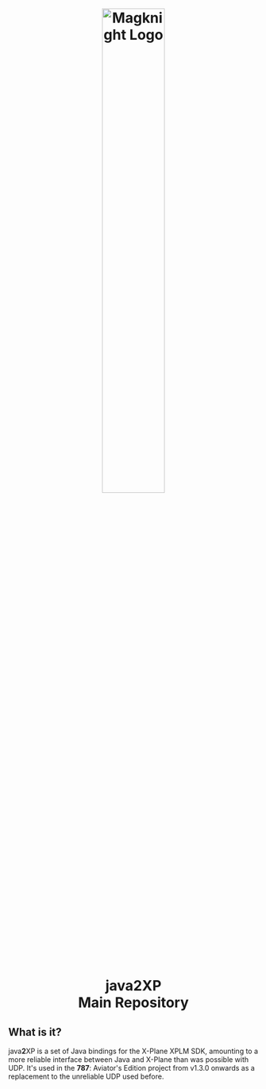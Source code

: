 <h1 align="center">
<img src="https://raw.githubusercontent.com/magknight/aviatorsDocs/master/docs/img/branding/logoGithub.png" alt="Magknight Logo" width="50%">
<br>java<b<>2</b>XP<br>Main Repository
</h1>

## What is it?
java<b>2</b>XP is a set of Java bindings for the X-Plane XPLM SDK, amounting to a more reliable interface between Java and X-Plane than was possible with UDP. It's used in the <b>787</b>: Aviator's Edition project from v1.3.0 onwards as a replacement to the unreliable UDP used before. 
